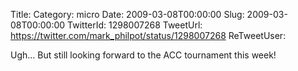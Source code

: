 Title: 
Category: micro
Date: 2009-03-08T00:00:00
Slug: 2009-03-08T00:00:00
TwitterId: 1298007268
TweetUrl: https://twitter.com/mark_philpot/status/1298007268
ReTweetUser: 

Ugh...  But still looking forward to the ACC tournament this week!